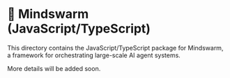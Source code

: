 # 🧠 Mindswarm (JavaScript/TypeScript)

This directory contains the JavaScript/TypeScript package for Mindswarm, a framework for orchestrating large-scale AI agent systems.

More details will be added soon.